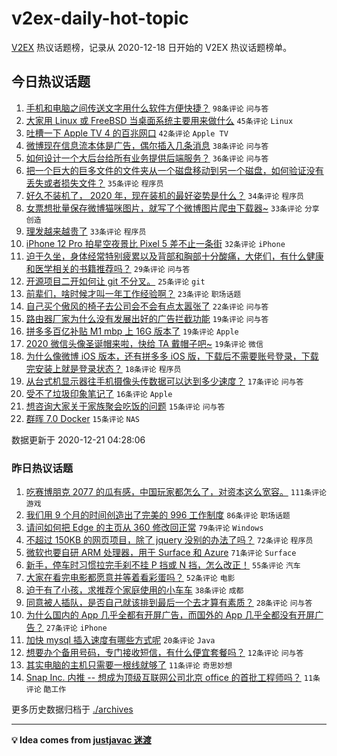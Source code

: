 # v2ex-daily-hot-topic

[V2EX](https://www.v2ex.com/) 热议话题榜，记录从 2020-12-18 日开始的 V2EX 热议话题榜单。

## 今日热议话题

<!-- TODAY BEGIN -->
1. [手机和电脑之间传送文字用什么软件方便快捷？](https://www.v2ex.com/t/737164) ``98条评论`` ``问与答``
1. [大家用 Linux 或 FreeBSD 当桌面系统主要用来做什么](https://www.v2ex.com/t/737265) ``45条评论`` ``Linux``
1. [吐槽一下 Apple TV 4 的百兆网口](https://www.v2ex.com/t/737202) ``42条评论`` ``Apple TV``
1. [微博现在信息流本体是广告，偶尔插入几条消息](https://www.v2ex.com/t/737195) ``38条评论`` ``问与答``
1. [如何设计一个大后台给所有业务提供后端服务？](https://www.v2ex.com/t/737157) ``36条评论`` ``问与答``
1. [把一个巨大的巨多文件的文件夹从一个磁盘移动到另一个磁盘，如何验证没有丢失或者损失文件？](https://www.v2ex.com/t/737154) ``35条评论`` ``程序员``
1. [好久不装机了， 2020 年，现在装机的最好姿势是什么？](https://www.v2ex.com/t/737249) ``34条评论`` ``程序员``
1. [女票想批量保存微博猫咪图片，就写了个微博图片爬虫下载器~](https://www.v2ex.com/t/737159) ``33条评论`` ``分享创造``
1. [理发越来越贵了](https://www.v2ex.com/t/737254) ``33条评论`` ``程序员``
1. [iPhone 12 Pro 拍星空夜景比 Pixel 5 差不止一条街](https://www.v2ex.com/t/737210) ``32条评论`` ``iPhone``
1. [迫于久坐，身体经常特别疲累以及背部和胸部十分酸痛，大佬们，有什么健康和医学相关的书籍推荐吗？](https://www.v2ex.com/t/737197) ``29条评论`` ``问与答``
1. [开源项目二开如何让 git 不分叉。](https://www.v2ex.com/t/737281) ``25条评论`` ``git``
1. [前辈们，啥时候才叫一年工作经验啊？](https://www.v2ex.com/t/737276) ``23条评论`` ``职场话题``
1. [自己买个傲风的椅子去公司会不会有点太嚣张了](https://www.v2ex.com/t/737239) ``22条评论`` ``问与答``
1. [路由器厂家为什么没有发展出好的广告拦截功能](https://www.v2ex.com/t/737286) ``19条评论`` ``问与答``
1. [拼多多百亿补贴 M1 mbp 上 16G 版本了](https://www.v2ex.com/t/737257) ``19条评论`` ``Apple``
1. [2020 微信头像圣诞帽来啦，快给 TA 戴帽子吧~](https://www.v2ex.com/t/737222) ``19条评论`` ``微信``
1. [为什么像微博 iOS 版本，还有拼多多 iOS 版，下载后不需要账号登录，下载完安装上就是登录状态？](https://www.v2ex.com/t/737186) ``18条评论`` ``程序员``
1. [从台式机显示器往手机摄像头传数据可以达到多少速度？](https://www.v2ex.com/t/737290) ``17条评论`` ``问与答``
1. [受不了垃圾印象笔记了](https://www.v2ex.com/t/737294) ``16条评论`` ``Apple``
1. [想咨询大家关于家族聚会吃饭的问题](https://www.v2ex.com/t/737295) ``15条评论`` ``问与答``
1. [群晖 7.0 Docker](https://www.v2ex.com/t/737208) ``15条评论`` ``NAS``

数据更新于 2020-12-21 04:28:06
<!-- TODAY END -->

### 昨日热议话题

<!-- YESTERDAY BEGIN -->
1. [吃赛博朋克 2077 的瓜有感，中国玩家都怎么了，对资本这么宽容。](https://www.v2ex.com/t/736999) ``111条评论`` ``游戏``
1. [我们用 9 个月的时间创造出了完美的 996 工作制度](https://www.v2ex.com/t/737054) ``86条评论`` ``职场话题``
1. [请问如何把 Edge 的主页从 360 修改回正常](https://www.v2ex.com/t/736961) ``79条评论`` ``Windows``
1. [不超过 150KB 的网页项目，除了 jquery 没别的办法了吗？](https://www.v2ex.com/t/737048) ``72条评论`` ``程序员``
1. [微软也要自研 ARM 处理器，用于 Surface 和 Azure](https://www.v2ex.com/t/736954) ``71条评论`` ``Surface``
1. [新手，停车时习惯拉完手刹不挂 P 挡或 N 挡，怎么改正！](https://www.v2ex.com/t/736988) ``55条评论`` ``汽车``
1. [大家在看完电影都愿意并等着看彩蛋吗？](https://www.v2ex.com/t/736956) ``52条评论`` ``电影``
1. [迫于有了小孩，求推荐个家庭使用的小车车](https://www.v2ex.com/t/737009) ``38条评论`` ``成都``
1. [同意被人插队，是否自己就该排到最后一个去才算有素质？](https://www.v2ex.com/t/737128) ``28条评论`` ``问与答``
1. [为什么国内的 App 几乎全都有开屏广告，而国外的 App 几乎全都没有开屏广告？](https://www.v2ex.com/t/737098) ``27条评论`` ``iPhone``
1. [加快 mysql 插入速度有哪些方式呢](https://www.v2ex.com/t/737113) ``20条评论`` ``Java``
1. [想要办个备用号码，专门接收短信，有什么便宜套餐吗？](https://www.v2ex.com/t/737103) ``12条评论`` ``问与答``
1. [其实电脑的主机只需要一根线就够了](https://www.v2ex.com/t/737136) ``11条评论`` ``奇思妙想``
1. [Snap Inc. 内推 -- 想成为顶级互联网公司北京 office 的首批工程师吗？](https://www.v2ex.com/t/737108) ``11条评论`` ``酷工作``
<!-- YESTERDAY END -->

更多历史数据归档于 [./archives](./archives)

---

**💡 Idea comes from [justjavac 迷渡](https://github.com/justjavac/)**
